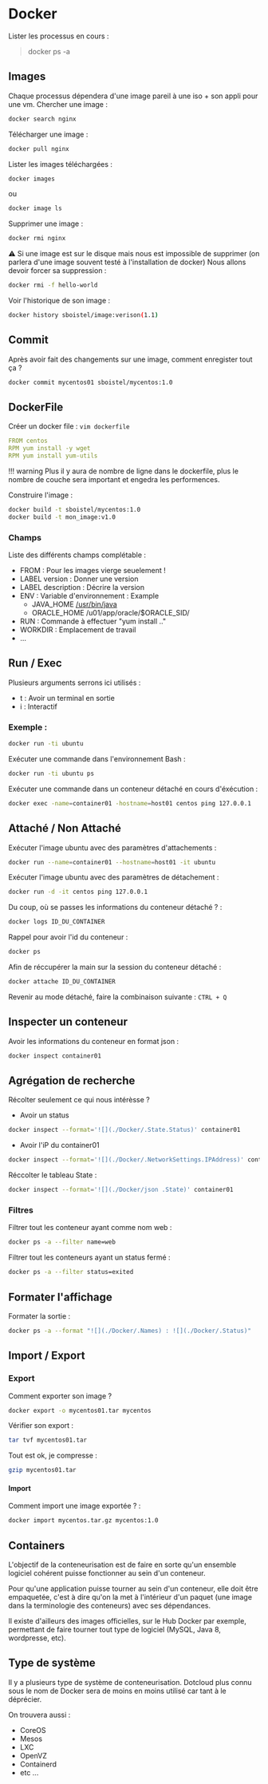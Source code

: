 # Docker

Lister les processus en cours :
> docker ps -a

## Images

Chaque processus dépendera d'une image pareil à une iso + son appli pour une vm.
Chercher une image :

```bash
docker search nginx
```

Télécharger une image : 

```bash
docker pull nginx
```

Lister les images téléchargées :

```bash
docker images
```

ou

```bash
docker image ls
```

Supprimer une image :

```bash
docker rmi nginx
```

⚠ Si une image est sur le disque mais nous est impossible de supprimer (on parlera d'une image souvent testé à l'installation de docker)
Nous allons devoir forcer sa suppression :

```bash
docker rmi -f hello-world
```

Voir l'historique de son image :

```bash
docker history sboistel/image:verison(1.1)
```

## Commit

Après avoir fait des changements sur une image, comment enregister tout ça ?

```bash
docker commit mycentos01 sboistel/mycentos:1.0
```

## DockerFile

Créer un docker file : `vim dockerfile`

```yml
FROM centos
RPM yum install -y wget
RPM yum install yum-utils
```

!!! warning
	Plus il y aura de nombre de ligne dans le dockerfile, plus le nombre de couche sera important et engedra les performences.

Construire l'image :

```bash
docker build -t sboistel/mycentos:1.0
docker build -t mon_image:v1.0
```

### Champs

Liste des différents champs complétable :

* FROM : Pour les images vierge seuelement !
* LABEL version : Donner une version
* LABEL description : Décrire la version
* ENV : Variable d'environnement : Example 
	* JAVA_HOME [/usr/bin/java](file:///home/sboistel/Documents/Cliford/Zbook/usr/bin/java)
	* ORACLE_HOME /u01/app/oracle/$ORACLE_SID/
* RUN : Commande à effectuer "yum install .."
* WORKDIR : Emplacement de travail
* ...

## Run / Exec

Plusieurs arguments serrons ici utilisés :

* t : Avoir un terminal en sortie
* i : Interactif 

### Exemple :

```bash
docker run -ti ubuntu
```

Exécuter une commande dans l'environnement Bash :

```bash
docker run -ti ubuntu ps
```

Exécuter une commande dans un conteneur détaché en cours d'éxécution :

```bash
docker exec -name=container01 -hostname=host01 centos ping 127.0.0.1
```

## Attaché / Non Attaché

Exécuter l'image ubuntu avec des paramètres d'attachements :

```bash
docker run --name=container01 --hostname=host01 -it ubuntu
```

Exécuter l'image ubuntu avec des paramètres de détachement :

```bash
docker run -d -it centos ping 127.0.0.1
```

Du coup, où se passes les informations du conteneur détaché ? :

```bash
docker logs ID_DU_CONTAINER
```

Rappel pour avoir l'id du conteneur : 

```bash
docker ps 
```

Afin de réccupérer la main sur la session du conteneur détaché :

```bash
docker attache ID_DU_CONTAINER
```

Revenir au mode détaché, faire la combinaison suivante : ``CTRL + Q ``

## Inspecter un conteneur

Avoir les informations du conteneur en format json :

```bash
docker inspect container01
```

## Agrégation de recherche

Récolter seulement ce qui nous intérèsse ?

* Avoir un status

```bash
docker inspect --format='![](./Docker/.State.Status)' container01
```

* Avoir l'iP du container01 

```bash
docker inspect --format='![](./Docker/.NetworkSettings.IPAddress)' container01
```

Réccolter le tableau State :

```bash
docker inspect --format='![](./Docker/json .State)' container01
```

### Filtres

Filtrer tout les conteneur ayant comme nom web :

```bash
docker ps -a --filter name=web
```

Filtrer tout les conteneurs ayant un status fermé :

```bash
docker ps -a --filter status=exited
```


## Formater l'affichage

Formater la sortie :

```bash
docker ps -a --format "![](./Docker/.Names) : ![](./Docker/.Status)"
```

## Import / Export

### Export

Comment exporter son image ?

```bash
docker export -o mycentos01.tar mycentos
```

Vérifier son export :

```bash
tar tvf mycentos01.tar
```

Tout est ok, je compresse :

```bash
gzip mycentos01.tar
```

#### Import
Comment import une image exportée ? :

```bash
docker import mycentos.tar.gz mycentos:1.0
```

## Containers

L'objectif de la conteneurisation est de faire en sorte qu'un ensemble logiciel cohérent puisse fonctionner au sein d'un conteneur.

Pour qu'une application puisse tourner au sein d'un conteneur, elle doit être empaquetée, c'est à dire qu'on la met à l'intérieur d'un paquet (une image dans la terminologie des conteneurs) avec ses dépendances. 

Il existe d'ailleurs des images officielles, sur le Hub Docker par exemple, permettant de faire tourner tout type de logiciel (MySQL, Java 8, wordpresse, etc).

## Type de système

Il y a plusieurs type de système de conteneurisation.
Dotcloud plus connu sous le nom de Docker sera de moins en moins utilisé car tant à le déprécier.

On trouvera aussi :

* CoreOS
* Mesos
* LXC
* OpenVZ
* Containerd
* etc ...
